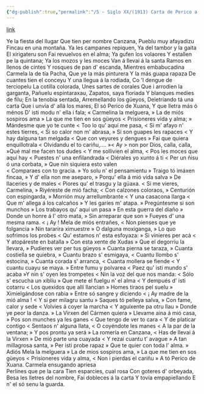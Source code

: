 ```yaml
---
{"dg-publish":true,"permalink":"/5 - Siglo XX/(1913) Carta de Perico a Carmela/","tags":["central","Atanasio_Palacio_Valdés","escrito","Avilés","a1913","Siglo_20","carta","poema"]}
---
```


[link](https://asturies.com/cavedaynava/cartadeperico.txt)

 Ye la fiesta del llugar
 Que tien per nombre Canzana, 
 Pueblu muy afayadizu
 Fincau en una montaña.
 Ya les campanes repiquen,
 Ya del tambor y la gaita
 El xirigateru son
 Fai revuelvos en el alma;
 Ya gufen los volaores
 Y estallen pe la quintana;
 Ya los mozos y les moces
Van á llevai á la santa 
Ramos en llenos de cintes 
Y rosques de pan d' escanda, 
Mientres embabucadina 
Carmela la de tía Pacha, 
Que ye la más pinturera 
Y la más guapa rapaza
De cuantes tien el conceyu
Y una llegua á la rodiada,
Co 'l dengue de terciopelu
La cotilla colorada,
Unes sartes de corales
Que i arrodien la garganta,
Pañuelu espintaraxau,
Zapatos, saya floriada
Y blanques medies de filu;
En la tenobia sentada,
Arremellando los güeyos,
Deletríando tá una carta
Que i unvia d' allá los mares,
El só Perico de Xuana,
Y que lletra más ó ménos
D' isti modu n' ella i fala;
« Carmelina la melguera,
» La de miós sospiros ama
» La que me tien en sos güeyos
< Prisioneres vida y alma;
» Mándesme que yo te cunte
< Too lo qu' aquí me pasa,
< Si m' afayo n' estes tierres,
< Si so calor non m' abrasa,
» Si son guapes les rapaces
 < Y hay dalguna tan melgada
 < Que con veyures y dengues
 » Fai que quiera enquillotrala
 < Olvidandu el to cariñu,….
 »< Ay > non por Dios, calla, calla,
 »Qué mal me facen tos dudes
 < Y me sollivien el alma, 
 < Pos les moces que aquí hay 
 < Puestes n' una enfilandrada 
 < Diérales yo xunto á ti 
 < Per un ñisu ó una corbata,
» Que nín siquiera esto valen  
< Comparaes con to gracia. 
» Yo solu n' el pensamientu 
» Traigo tó imáxen fincaa, 
» Y d' ella non me aseparo, 
» Porqu' ella á mió vida salva 
» De Ilaceries y de males 
< Piores qu' el trasgu y la güaxa. 
< Si me vieres, Carmelina, 
» Riyéreste de mió facha; 
< Con calzones coloraos, 
» Centurión con espingarda, 
» Morrión muy arrellumbrante 
< Y una casacona llarga
< Que m' allega á los calcaños 
» Y les garíes m' atapa.
» Pregúntesme si son munchos 
» Los trabayos qu' aquí un pasa 
» En esta guerra del diaño 
» Donde un honre á I' otro mata, 
» Sin arreparar que son 
» Fueyes d' una mesma rama. 
< ¡ Ay ! Mela de miós entrañes,
< Non pienses que ye folgancia 
» Nin tararira ximuestre 
» O dalguna moxiganga, 
» Lo quo sofrimos los probes 
< Qu' estamos n' esta esfoyaza: 
» Si vinieres per acá 
< Y atopáreste en batalla 
» Con esta xente de Xudas 
» Que el degorriu la llevara, 
» Pudieres ver per tus güeyos 
» Cuanta pierna se taraza, 
» Cuanta costiella se quiebra, 
» Cuantu brazo s' esmigaya, 
< Cuantu Ilombo s' estocina, 
» Cuanta corada s' arranca, 
< Cuanta mollera se fiende 
< Y cuantu cuayu se maya. 
» Entre fumu y polvarea 
< Paez qu' isti mundo s' acaba 
»Y nin s' oyen les trompetes
< Nin la voz del que nos manda:
< Sólo s' escucha un xiblíu
» Que mete el fuelgu n' el alma
< Y dempués d' isti cotarru 
< Los quexidos que allí llancian 
» Homes tiraos pel suelu 
» Ximielgándose con rabia 
» Entre só sangre y diciendo 
< ¡ Ay madre de la mió alma ! 
< Y si per milagru santu
» Saques tó pelleya salva,
» Con fame, calor y sede 
< Volvies á coyer la marcha 
< Y aguíxente pa otru llau 
» Donde ye peor la danza. 
» La Virxen del Cármen quiera 
» Llevame aina á mió casa, 
» Pos son munches ya les ganes 
< Que tengo de ver to cara 
< Y de platicar contigo 
< Sentaos n' alguna llata, 
< O coyéndote les manes 
< A la par de la ventana; 
» Y pos prontu ya será 
» La romería en Canzana, 
< Has de llevai á la Virxen 
» De mió parte una cuayada
< Y rezai cuantu t' avague 
» A tan millagrosa santa, 
» Per isti probe rapaz 
» Que te quier con toda l' alma.
» Adiós Mela la melguera 
» La de mios sospiros ama, 
» La que me tien en sos güeyos 
< Prisioneres vida y alma, 
< Non i pierdas el cariñu 
» A tó
Perico de Xuana. 
Carmela ensugando apriesa  
Perlines que pe la cara
 Tien esparcíes, cual rosa
Con goteres d' orbeyada, 
Besa les lletres del nombre, 
Fai dobleces á la carta
Y tovía empapiellando
E n' el só senu la guarda.